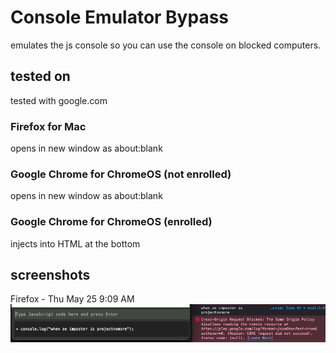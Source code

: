 # Console Emulator Bypass
emulates the js console so you can use the console on blocked computers.

## tested on
tested with google.com
### Firefox for Mac
opens in new window as about:blank
### Google Chrome for ChromeOS (not enrolled)
opens in new window as about:blank
### Google Chrome for ChromeOS (enrolled)
injects into HTML at the bottom

## screenshots
Firefox - Thu May 25 9:09 AM<br>
![](https://github.com/projectnomore/Javascript-Console-Emulator-W.I.P/blob/8e7d7ed4c656e430ba4b67f2ab264689de9b88a2/assets/Screen%20Shot%202023-05-25%20at%209.08.03%20AM.png?raw=true)

